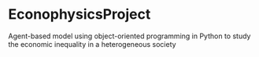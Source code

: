 # EconophysicsProject
Agent-based model using object-oriented programming  in Python to study the economic inequality in a heterogeneous society
